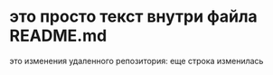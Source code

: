 # это просто текст внутри файла README.md

это изменения удаленного репозитория:
еще строка изменилась
